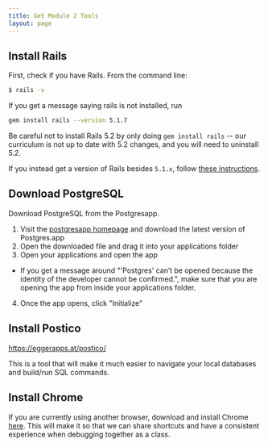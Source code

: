 ```yaml
---
title: Get Module 2 Tools
layout: page
---
```


## Install Rails

First, check if you have Rails. From the command line:

```bash
$ rails -v
```

If you get a message saying rails is not installed, run

```bash
gem install rails --version 5.1.7
```

Be careful not to install Rails 5.2 by only doing `gem install rails` -- our curriculum is not up to date with 5.2 changes, and you will need to uninstall 5.2.

If you instead get a version of Rails besides `5.1.x`, follow [these instructions](https://github.com/turingschool-examples/task_manager_rails/blob/master/rails_uninstall.md).

## Download PostgreSQL

Download PostgreSQL from the Postgresapp.

1. Visit the [postgresapp homepage](https://postgresapp.com/downloads.html) and download the latest version of Postgres.app 
2. Open the downloaded file and drag it into your applications folder
3. Open your applications and open the app 
  - If you get a message around "'Postgres' can’t be opened because the identity of the developer cannot be confirmed.", make sure that you are opening the app from inside your applications folder. 
4. Once the app opens, click "Initialize"


## Install Postico

https://eggerapps.at/postico/

This is a tool that will make it much easier to navigate your local databases and build/run SQL commands.

## Install Chrome

If you are currently using another browser, download and install Chrome [here](https://www.google.com/chrome/). This will make it so that we can share shortcuts and have a consistent experience when debugging together as a class.
